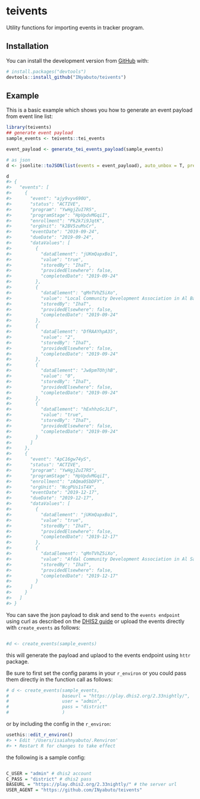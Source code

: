 
<!-- README.md is generated from README.Rmd. Please edit that file -->

# teivents

<!-- badges: start -->

<!-- badges: end -->

Utility functions for importing events in tracker program.

## Installation

You can install the development version from
[GitHub](https://github.com/) with:

``` r
# install.packages("devtools")
devtools::install_github("INyabuto/teivents")
```

## Example

This is a basic example which shows you how to generate an event payload
from event line list:

``` r
library(teivents)
## generate event payload
sample_events <- teivents::tei_events

event_payload <- generate_tei_events_payload(sample_events)

# as json
d <- jsonlite::toJSON(list(events = event_payload), auto_unbox = T, pretty = T)

d
#> {
#>   "events": [
#>     {
#>       "event": "ajy9vyv690U",
#>       "status": "ACTIVE",
#>       "program": "YwHgjZuI7R5",
#>       "programStage": "HpVpdvMGqiI",
#>       "enrollment": "Pk2k7i9JqtK",
#>       "orgUnit": "k2BV5zuMsCr",
#>       "eventDate": "2019-09-24",
#>       "dueDate": "2019-09-24",
#>       "dataValues": [
#>         {
#>           "dataElement": "jUKmQapxBo1",
#>           "value": "true",
#>           "storedBy": "IhaT",
#>           "providedElsewhere": false,
#>           "completedDate": "2019-09-24"
#>         },
#>         {
#>           "dataElement": "qMnTVhZ5iXo",
#>           "value": "Local Community Development Association in Al Badary",
#>           "storedBy": "IhaT",
#>           "providedElsewhere": false,
#>           "completedDate": "2019-09-24"
#>         },
#>         {
#>           "dataElement": "DfRAAYhpA35",
#>           "value": "2",
#>           "storedBy": "IhaT",
#>           "providedElsewhere": false,
#>           "completedDate": "2019-09-24"
#>         },
#>         {
#>           "dataElement": "Jw8pmTOhjhB",
#>           "value": "0",
#>           "storedBy": "IhaT",
#>           "providedElsewhere": false,
#>           "completedDate": "2019-09-24"
#>         },
#>         {
#>           "dataElement": "hExhhzGcJLF",
#>           "value": "true",
#>           "storedBy": "IhaT",
#>           "providedElsewhere": false,
#>           "completedDate": "2019-09-24"
#>         }
#>       ]
#>     },
#>     {
#>       "event": "ApC16gw74yS",
#>       "status": "ACTIVE",
#>       "program": "YwHgjZuI7R5",
#>       "programStage": "HpVpdvMGqiI",
#>       "enrollment": "zAQma0SbDFY",
#>       "orgUnit": "NcgPUs1sT4X",
#>       "eventDate": "2019-12-17",
#>       "dueDate": "2019-12-17",
#>       "dataValues": [
#>         {
#>           "dataElement": "jUKmQapxBo1",
#>           "value": "true",
#>           "storedBy": "IhaT",
#>           "providedElsewhere": false,
#>           "completedDate": "2019-12-17"
#>         },
#>         {
#>           "dataElement": "qMnTVhZ5iXo",
#>           "value": "Afdal Community Development Association in Al Sawalim Al Bahariya",
#>           "storedBy": "IhaT",
#>           "providedElsewhere": false,
#>           "completedDate": "2019-12-17"
#>         }
#>       ]
#>     }
#>   ]
#> }
```

You can save the json payload to disk and send to the `events endpoint`
using curl as described on the [DHIS2
guide](https://docs.dhis2.org/en/develop/using-the-api/dhis-core-version-master/tracker.html)
or upload the events directly with `create_events` as follows:

``` r

#d <- create_events(sample_events)
```

this will generate the payload and uplaod to the events endpoint using
`httr` package.

Be sure to first set the config params in your `r_environ` or you could
pass them directly in the function call as follows:

``` r
# d <- create_events(sample_events, 
#                    baseurl = "https://play.dhis2.org/2.33nightly/",
#                    user = "admin",
#                    pass = "district"
#                    )
```

or by including the config in the `r_environ`:

``` r
usethis::edit_r_environ()
#> • Edit '/Users/isaiahnyabuto/.Renviron'
#> • Restart R for changes to take effect
```

the following is a sample config:

``` r

C_USER = "admin" # dhis2 account
C_PASS = "district" # dhis2 pass 
BASEURL = "https://play.dhis2.org/2.33nightly/" # the server url
USER_AGENT = "https://github.com/INyabuto/teivents"
```
